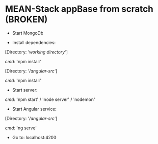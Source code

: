# MEAN-Stack appBase from scratch (BROKEN)

* Start MongoDb

* Install dependencies:

[Directory: _'working directory'_]

_cmd:_ 'npm install'

[Directory: _'/angular-src'_]

_cmd:_ 'npm install'

* Start server:

_cmd:_ 'npm start' / 'node server' / 'nodemon'

* Start Angular service:

[Directory: _'/angular-src'_]

_cmd:_ 'ng serve'

* Go to:
localhost:4200
